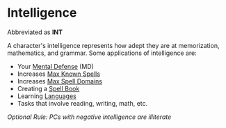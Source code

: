 # Intelligence

Abbreviated as **INT**

A character's intelligence represents how adept they are at memorization, mathematics, and grammar. Some applications of intelligence are:

- Your [Mental Defense](../Derived%20Statistics/Mental%20Defense.md) (MD)
- Increases [Max Known Spells](../../Magic/Spellcasting/Spell%20Learning/Known%20Spells.md#Max%20Known%20Spells)
- Increases [Max Spell Domains](../../Magic/Spellcasting/Spell%20Learning/Learned%20Domains.md#Max%20Spell%20Domains)
- Creating a [Spell Book](../../Magic/Spellcasting/Spell%20Learning/Spell%20Book.md)
- Learning [Languages](../Ancenstries/The%20People%20of%20Mithrinia/Languages/Languages.md)
- Tasks that involve reading, writing, math, etc.

*Optional Rule: PCs with negative intelligence are illiterate*

